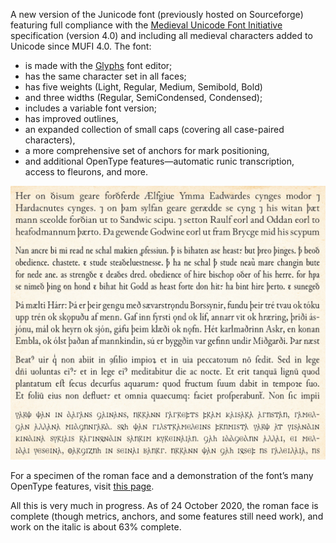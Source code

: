 A new version of the Junicode font (previously hosted on Sourceforge) featuring full compliance with
the [Medieval Unicode Font Initiative](https://skaldic.abdn.ac.uk/m.php?p=mufi) specification (version 4.0) and including all medieval characters
added to Unicode since MUFI 4.0. The font:

- is made with the [Glyphs](https://glyphsapp.com/) font editor;
- has the same character set in all faces;
- has five weights (Light, Regular, Medium, Semibold, Bold)
- and three widths (Regular, SemiCondensed, Condensed);
- includes a variable font version;
- has improved outlines,
- an expanded collection of small caps (covering all case-paired characters),
- a more comprehensive set of anchors for mark positioning,
- and additional OpenType features—automatic runic transcription, access to fleurons, and more.

![Sample Image](sample-image.jpg)

For a specimen of the roman face and a demonstration of the font’s many OpenType features, visit
[this page](https://psb1558.github.io/Junicode-New/).

All this is very much in progress. As of 24 October 2020, the roman face is complete (though metrics, anchors, and some
features still need work), and work on the italic is about 63% complete.
